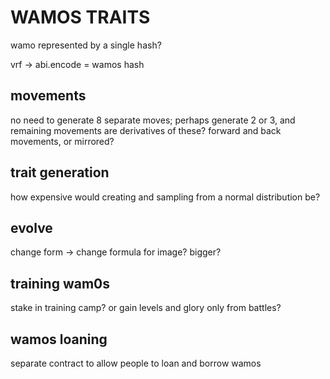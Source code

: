 # WAMOS TRAITS

wamo represented by a single hash?

vrf -> abi.encode = wamos hash

## movements

no need to generate 8 separate moves; perhaps generate 2 or 3, and remaining movements are derivatives of these? forward and back movements, or mirrored?

## trait generation

how expensive would creating and sampling from a normal distribution be?

## evolve

change form -> change formula for image? bigger?

## training wam0s

stake in training camp?
or gain levels and glory only from battles?

## wamos loaning

separate contract to allow people to loan and borrow wamos

